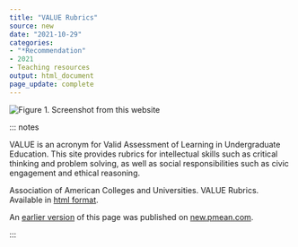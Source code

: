 ```yaml
---
title: "VALUE Rubrics"
source: new
date: "2021-10-29"
categories:
- "*Recommendation"
- 2021
- Teaching resources
output: html_document
page_update: complete
---
```


![Figure 1. Screenshot from this website](http://www.pmean.com/new-images/21/value-rubrics-01.png)

::: notes

VALUE is an acronym for Valid Assessment of Learning in Undergraduate Education. This site provides rubrics for intellectual skills such as critical thinking and problem solving, as well as social responsibilities such as civic engagement and ethical reasoning.

Association of American Colleges and Universities. VALUE Rubrics. Available in [html format][aac1].

[aac1]: https://www.aacu.org/value-rubrics

An [earlier version][sim2] of this page was published on [new.pmean.com][sim1].

[sim1]: http://new.pmean.com
[sim2]: http://new.pmean.com/value-rubrics/

:::
